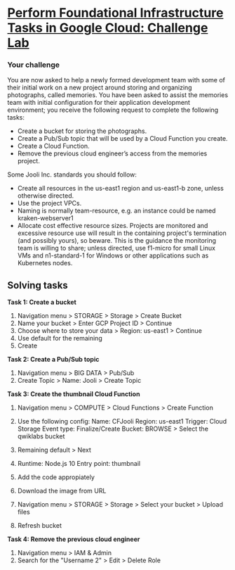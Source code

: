 # [Perform Foundational Infrastructure Tasks in Google Cloud: Challenge Lab ](https://www.qwiklabs.com/focuses/10379?parent=catalog)

### Your challenge

You are now asked to help a newly formed development team with some of their initial work on a new project around storing and organizing photographs, called memories. You have been asked to assist the memories team with initial configuration for their application development environment; you receive the following request to complete the following tasks:

- Create a bucket for storing the photographs.
- Create a Pub/Sub topic that will be used by a Cloud Function you create.
- Create a Cloud Function.
- Remove the previous cloud engineer’s access from the memories project.

Some Jooli Inc. standards you should follow:

- Create all resources in the us-east1 region and us-east1-b zone, unless otherwise directed.
- Use the project VPCs.
- Naming is normally team-resource, e.g. an instance could be named kraken-webserver1
- Allocate cost effective resource sizes. Projects are monitored and excessive resource use will result in the containing project's termination (and possibly yours), so beware. This is the guidance the monitoring team is willing to share; unless directed, use f1-micro for small Linux VMs and n1-standard-1 for Windows or other applications such as Kubernetes nodes.

## Solving tasks

**Task 1: Create a bucket**

1. Navigation menu > STORAGE > Storage > Create Bucket
2. Name your bucket > Enter GCP Project ID > Continue
3. Choose where to store your data > Region: us-east1 > Continue
4. Use default for the remaining
5. Create

**Task 2: Create a Pub/Sub topic**

1. Navigation menu > BIG DATA > Pub/Sub
2. Create Topic > Name: Jooli > Create Topic

**Task 3: Create the thumbnail Cloud Function**

1. Navigation menu > COMPUTE > Cloud Functions > Create Function
2. Use the following config:
Name: CFJooli Region: us-east1 Trigger: Cloud Storage Event type: Finalize/Create Bucket: BROWSE > Select the qwiklabs bucket

3. Remaining default > Next
4. Runtime: Node.js 10 Entry point: thumbnail
5. Add the code appropiately
6. Download the image from URL

7. Navigation menu > STORAGE > Storage > Select your bucket > Upload files
8. Refresh bucket

**Task 4: Remove the previous cloud engineer**

1. Navigation menu > IAM & Admin
2. Search for the "Username 2" > Edit > Delete Role
